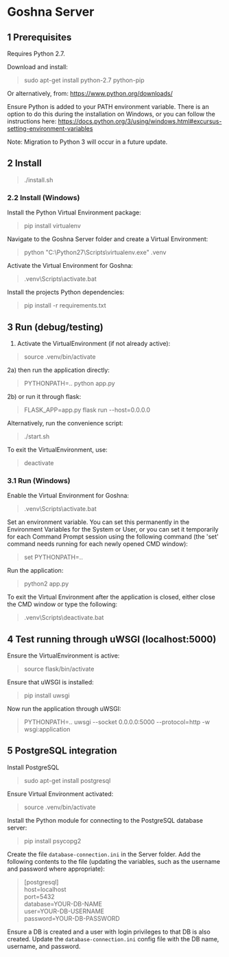 # Goshna Server

## 1 Prerequisites

Requires Python 2.7.

Download and install:
> sudo apt-get install python-2.7 python-pip

Or alternatively, from: https://www.python.org/downloads/

Ensure Python is added to your PATH environment variable. There is an option to do this during the installation on Windows, or you can follow the instructions here:
https://docs.python.org/3/using/windows.html#excursus-setting-environment-variables

Note: Migration to Python 3 will occur in a future update.

## 2 Install

> ./install.sh

### 2.2 Install (Windows)

Install the Python Virtual Environment package:
> pip install virtualenv

Navigate to the Goshna Server folder and create a Virtual Environment:
> python "C:\Python27\Scripts\virtualenv.exe" .venv

Activate the Virtual Environment for Goshna:
> .venv\Scripts\activate.bat

Install the projects Python dependencies:
> pip install -r requirements.txt

## 3 Run (debug/testing)

1) Activate the VirtualEnvironment (if not already active):

> source .venv/bin/activate

2a) then run the application directly:

> PYTHONPATH=.. python app.py

2b) or run it through flask:

> FLASK_APP=app.py flask run --host=0.0.0.0

Alternatively, run the convenience script:
> ./start.sh

To exit the VirtualEnvironment, use:
> deactivate

### 3.1 Run (Windows)

Enable the Virtual Environment for Goshna:
> .venv\Scripts\activate.bat

Set an environment variable. You can set this permanently in the Environment Variables for the System or User, or you can set it temporarily for each Command Prompt session using the following command (the 'set' command needs running for each newly opened CMD window):
> set PYTHONPATH=..

Run the application:
> python2 app.py

To exit the Virtual Environment after the application is closed, either close the CMD window or type the following:
> .venv\Scripts\deactivate.bat

## 4 Test running through uWSGI (localhost:5000)

Ensure the VirtualEnvironment is active:
> source flask/bin/activate

Ensure that uWSGI is installed:
> pip install uwsgi

Now run the application through uWSGI:
> PYTHONPATH=.. uwsgi --socket 0.0.0.0:5000 --protocol=http -w wsgi:application

## 5 PostgreSQL integration

Install PostgreSQL
> sudo apt-get install postgresql

Ensure Virtual Environment activated:
> source .venv/bin/activate

Install the Python module for connecting to the PostgreSQL database server:
> pip install psycopg2

Create the file `database-connection.ini` in the Server folder. Add the following contents to the file (updating the variables, such as the username and password where appropriate):
> [postgresql]  
> host=localhost  
> port=5432  
> database=YOUR-DB-NAME  
> user=YOUR-DB-USERNAME  
> password=YOUR-DB-PASSWORD  

Ensure a DB is created and a user with login privileges to that DB is also created. Update the `database-connection.ini` config file with the DB name, username, and password.
